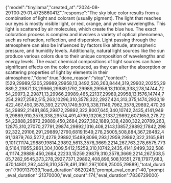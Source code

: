 {"model":"tinyllama","created_at":"2024-08-29T00:29:01.472586041Z","response":"The sky blue color results from a combination of light and colorant (usually pigment). The light that reaches our eyes is mostly visible light, or red, orange, and yellow wavelengths. This light is scattered by air molecules, which create the blue hue. The exact coloration process is complex and involves a variety of optical phenomena, such as refraction, reflection, and dispersion. Light passing through the atmosphere can also be influenced by factors like altitude, atmospheric pressure, and humidity levels. Additionally, natural light sources like the sun produce various colors due to their unique composition of wavelengths and energy levels. The exact chemical compositions of light sources can have significant effects on the color produced, as they can alter the absorption or scattering properties of light by elements in their atmosphere.","done":true,"done_reason":"stop","context":[529,29989,5205,29989,29958,13,3492,526,263,8444,319,29902,20255,29889,2,29871,13,29966,29989,1792,29989,29958,13,11008,338,278,14744,7254,29973,2,29871,13,29966,29989,465,22137,29989,29958,13,1576,14744,7254,2927,2582,515,263,10296,310,3578,322,2927,424,313,375,1474,2930,19422,467,450,3578,393,22170,1749,5076,338,11149,7962,3578,29892,470,2654,29892,21481,865,29872,29892,322,8007,645,340,10742,2435,4141,9499,29889,910,3578,338,29574,491,4799,13206,21337,29892,607,1653,278,7254,22888,29872,29889,450,2684,2927,362,1889,338,4280,322,20789,263,12875,310,27070,27791,29874,29892,1316,408,2143,13857,29892,17842,29892,322,29106,291,29889,12790,6819,1549,278,25005,508,884,367,28482,491,13879,763,5272,4279,29892,15489,8096,293,12959,29892,322,3165,8819,1017,11174,29889,19814,29892,5613,3578,3669,2214,267,763,278,6575,7738,5164,11955,2861,304,1009,5412,15259,310,10742,2435,4141,9499,322,5864,11174,29889,450,2684,22233,15259,29879,310,3578,3669,2214,267,508,505,7282,9545,373,278,2927,7371,29892,408,896,508,10551,278,17977,683,470,14801,292,4426,310,3578,491,3161,297,1009,25005,29889],"total_duration":7909137939,"load_duration":8620249,"prompt_eval_count":40,"prompt_eval_duration":21370000,"eval_count":174,"eval_duration":7836729000}